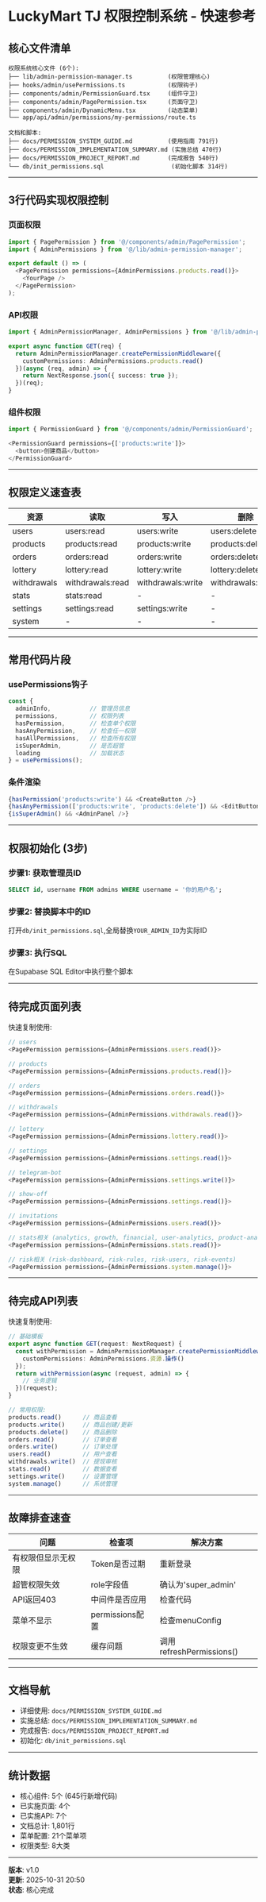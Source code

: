 # LuckyMart TJ 权限控制系统 - 快速参考

## 核心文件清单

```
权限系统核心文件 (6个):
├── lib/admin-permission-manager.ts          (权限管理核心)
├── hooks/admin/usePermissions.ts            (权限钩子)
├── components/admin/PermissionGuard.tsx     (组件守卫)
├── components/admin/PagePermission.tsx      (页面守卫)
├── components/admin/DynamicMenu.tsx         (动态菜单)
└── app/api/admin/permissions/my-permissions/route.ts

文档和脚本:
├── docs/PERMISSION_SYSTEM_GUIDE.md          (使用指南 791行)
├── docs/PERMISSION_IMPLEMENTATION_SUMMARY.md (实施总结 470行)
├── docs/PERMISSION_PROJECT_REPORT.md        (完成报告 540行)
└── db/init_permissions.sql                   (初始化脚本 314行)
```

---

## 3行代码实现权限控制

### 页面权限

```typescript
import { PagePermission } from '@/components/admin/PagePermission';
import { AdminPermissions } from '@/lib/admin-permission-manager';

export default () => (
  <PagePermission permissions={AdminPermissions.products.read()}>
    <YourPage />
  </PagePermission>
);
```

### API权限

```typescript
import { AdminPermissionManager, AdminPermissions } from '@/lib/admin-permission-manager';

export async function GET(req) {
  return AdminPermissionManager.createPermissionMiddleware({
    customPermissions: AdminPermissions.products.read()
  })(async (req, admin) => {
    return NextResponse.json({ success: true });
  })(req);
}
```

### 组件权限

```typescript
import { PermissionGuard } from '@/components/admin/PermissionGuard';

<PermissionGuard permissions={['products:write']}>
  <button>创建商品</button>
</PermissionGuard>
```

---

## 权限定义速查表

| 资源 | 读取 | 写入 | 删除 | 全部 |
|-----|------|------|------|------|
| users | users:read | users:write | users:delete | .all() |
| products | products:read | products:write | products:delete | .all() |
| orders | orders:read | orders:write | orders:delete | .all() |
| lottery | lottery:read | lottery:write | lottery:delete | .all() |
| withdrawals | withdrawals:read | withdrawals:write | withdrawals:delete | .all() |
| stats | stats:read | - | - | - |
| settings | settings:read | settings:write | - | .all() |
| system | - | - | - | system:manage |

---

## 常用代码片段

### usePermissions钩子

```typescript
const { 
  adminInfo,           // 管理员信息
  permissions,         // 权限列表
  hasPermission,       // 检查单个权限
  hasAnyPermission,    // 检查任一权限
  hasAllPermissions,   // 检查所有权限
  isSuperAdmin,        // 是否超管
  loading              // 加载状态
} = usePermissions();
```

### 条件渲染

```typescript
{hasPermission('products:write') && <CreateButton />}
{hasAnyPermission(['products:write', 'products:delete']) && <EditButton />}
{isSuperAdmin() && <AdminPanel />}
```

---

## 权限初始化 (3步)

### 步骤1: 获取管理员ID
```sql
SELECT id, username FROM admins WHERE username = '你的用户名';
```

### 步骤2: 替换脚本中的ID
打开`db/init_permissions.sql`,全局替换`YOUR_ADMIN_ID`为实际ID

### 步骤3: 执行SQL
在Supabase SQL Editor中执行整个脚本

---

## 待完成页面列表

快速复制使用:

```typescript
// users
<PagePermission permissions={AdminPermissions.users.read()}>

// products  
<PagePermission permissions={AdminPermissions.products.read()}>

// orders
<PagePermission permissions={AdminPermissions.orders.read()}>

// withdrawals
<PagePermission permissions={AdminPermissions.withdrawals.read()}>

// lottery
<PagePermission permissions={AdminPermissions.lottery.read()}>

// settings
<PagePermission permissions={AdminPermissions.settings.read()}>

// telegram-bot
<PagePermission permissions={AdminPermissions.settings.write()}>

// show-off
<PagePermission permissions={AdminPermissions.settings.read()}>

// invitations
<PagePermission permissions={AdminPermissions.users.read()}>

// stats相关 (analytics, growth, financial, user-analytics, product-analytics, cost-monitoring)
<PagePermission permissions={AdminPermissions.stats.read()}>

// risk相关 (risk-dashboard, risk-rules, risk-users, risk-events)
<PagePermission permissions={AdminPermissions.system.manage()}>
```

---

## 待完成API列表

快速复制使用:

```typescript
// 基础模板
export async function GET(request: NextRequest) {
  const withPermission = AdminPermissionManager.createPermissionMiddleware({
    customPermissions: AdminPermissions.资源.操作()
  });
  return withPermission(async (request, admin) => {
    // 业务逻辑
  })(request);
}

// 常用权限:
products.read()      // 商品查看
products.write()     // 商品创建/更新
products.delete()    // 商品删除
orders.read()        // 订单查看
orders.write()       // 订单处理
users.read()         // 用户查看
withdrawals.write()  // 提现审核
stats.read()         // 数据查看
settings.write()     // 设置管理
system.manage()      // 系统管理
```

---

## 故障排查速查

| 问题 | 检查项 | 解决方案 |
|-----|--------|----------|
| 有权限但显示无权限 | Token是否过期 | 重新登录 |
| 超管权限失效 | role字段值 | 确认为'super_admin' |
| API返回403 | 中间件是否应用 | 检查代码 |
| 菜单不显示 | permissions配置 | 检查menuConfig |
| 权限变更不生效 | 缓存问题 | 调用refreshPermissions() |

---

## 文档导航

- 详细使用: `docs/PERMISSION_SYSTEM_GUIDE.md`
- 实施总结: `docs/PERMISSION_IMPLEMENTATION_SUMMARY.md`
- 完成报告: `docs/PERMISSION_PROJECT_REPORT.md`
- 初始化: `db/init_permissions.sql`

---

## 统计数据

- 核心组件: 5个 (645行新增代码)
- 已实施页面: 4个
- 已实施API: 7个
- 文档总计: 1,801行
- 菜单配置: 21个菜单项
- 权限类型: 8大类

---

**版本**: v1.0  
**更新**: 2025-10-31 20:50  
**状态**: 核心完成
